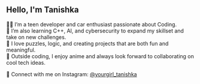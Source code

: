 ## Hello, I'm Tanishka

👩‍💻 I’m a teen developer and car enthusiast passionate about Coding.<br>
🧠 I’m also learning C++, AI, and cybersecurity to expand my skillset and take on new challenges.<br>
🧩 I love puzzles, logic, and creating projects that are both fun and meaningful.<br>
🎌 Outside coding, I enjoy anime and always look forward to collaborating on cool tech ideas.<br>

📸 Connect with me on Instagram: [@yourgirl_tanishka](https://instagram.com/yourgirl_tanishka)
